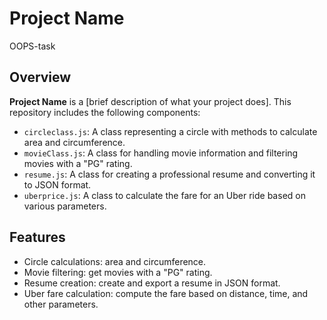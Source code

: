 # Project Name

OOPS-task

## Overview

**Project Name** is a [brief description of what your project does]. This repository includes the following components:

- `circleclass.js`: A class representing a circle with methods to calculate area and circumference.
- `movieClass.js`: A class for handling movie information and filtering movies with a "PG" rating.
- `resume.js`: A class for creating a professional resume and converting it to JSON format.
- `uberprice.js`: A class to calculate the fare for an Uber ride based on various parameters.

## Features

- Circle calculations: area and circumference.
- Movie filtering: get movies with a "PG" rating.
- Resume creation: create and export a resume in JSON format.
- Uber fare calculation: compute the fare based on distance, time, and other parameters.
